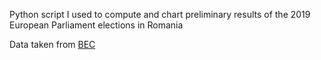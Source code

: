 Python script I used to compute and chart preliminary results of the 2019 European Parliament elections in 
Romania

Data taken from [BEC](https://prezenta.bec.ro/)
